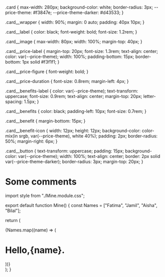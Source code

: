 .card {
max-width: 280px;
background-color: white;
border-radius: 3px;
--price-theme: #f3847e;
--price-theme-darker: #d43533;
}

.card\_\_wrapper {
width: 90%;
margin: 0 auto;
padding: 40px 10px;
}

.card\_\_label {
color: black;
font-weight: bold;
font-size: 1.2rem;
}

.card\_\_image {
max-width: 80px;
width: 100%;
margin-top: 40px;
}

.card\_\_price-label {
margin-top: 20px;
font-size: 1.3rem;
text-align: center;
color: var(--price-theme);
width: 100%;
padding-bottom: 15px;
border-bottom: 1px solid #f3f1f1;
}

.card\_\_price-figure {
font-weight: bold;
}

.card\_\_price-duration {
font-size: 0.8rem;
margin-left: 4px;
}

.card\_\_benefits-label {
color: var(--price-theme);
text-transform: uppercase;
font-size: 0.9rem;
text-align: center;
margin-top: 20px;
letter-spacing: 1.5px;
}

.card\_\_benefits {
color: black;
padding-left: 10px;
font-size: 0.7rem;
}

.card\_\_benefit {
margin-bottom: 15px;
}

.card\_\_benefit-icon {
width: 12px;
height: 12px;
background-color: color-mix(in srgb, var(--price-theme), white 40%);
padding: 2px;
border-radius: 50%;
margin-right: 6px;
}

.card\_\_button {
text-transform: uppercase;
padding: 15px;
background-color: var(--price-theme);
width: 100%;
text-align: center;
border: 2px solid var(--price-theme-darker);
border-radius: 3px;
margin-top: 20px;
}

# Some comments

import style from "./Mine.module.css";

export default function Mine() {
const Names = ["Fatima", "Jamil", "Aisha", "Bilal"];

return (
<div>
{Names.map((name) => (
<h1 className={style.cards}>Hello,{name}.</h1>
))}
</div>
);
}
